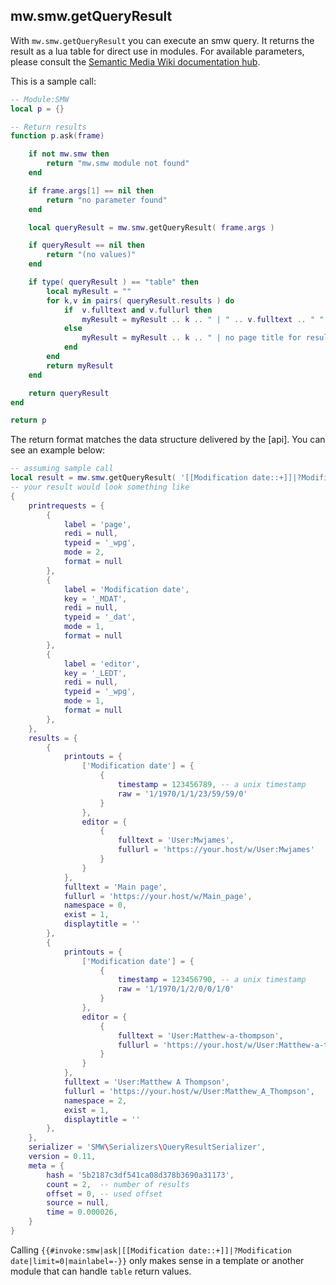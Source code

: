 ## mw.smw.getQueryResult

With `mw.smw.getQueryResult` you can execute an smw query. It returns the result as a lua table for direct use in modules.
For available parameters, please consult the [Semantic Media Wiki documentation hub][smwdoc].

This is a sample call:
```lua
-- Module:SMW
local p = {}

-- Return results
function p.ask(frame)

    if not mw.smw then
        return "mw.smw module not found"
    end

    if frame.args[1] == nil then
        return "no parameter found"
    end

    local queryResult = mw.smw.getQueryResult( frame.args )

    if queryResult == nil then
        return "(no values)"
    end

    if type( queryResult ) == "table" then
        local myResult = ""
        for k,v in pairs( queryResult.results ) do
            if  v.fulltext and v.fullurl then
                myResult = myResult .. k .. " | " .. v.fulltext .. " " .. v.fullurl .. " | " .. "<br/>"
            else
                myResult = myResult .. k .. " | no page title for result set available (you probably specified ''mainlabel=-')"
            end
        end
        return myResult
    end

    return queryResult
end

return p
```

The return format matches the data structure delivered by the [api]. You can see an example below:
```lua
-- assuming sample call
local result = mw.smw.getQueryResult( '[[Modification date::+]]|?Modification date|?Last editor is|limit=2|mainlabel=page' )
-- your result would look something like
{
    printrequests = {
        {
            label = 'page',
            redi = null,
            typeid = '_wpg',
            mode = 2,
            format = null
        },
        {
            label = 'Modification date',
            key = '_MDAT',
            redi = null,
            typeid = '_dat',
            mode = 1,
            format = null
        },
        {
            label = 'editor',
            key = '_LEDT',
            redi = null,
            typeid = '_wpg',
            mode = 1,
            format = null
        },
    },
    results = {
        {
            printouts = {
                ['Modification date'] = {
                    {
                        timestamp = 123456789, -- a unix timestamp
                        raw = '1/1970/1/1/23/59/59/0'
                    }
                },
                editor = {
                    {
                        fulltext = 'User:Mwjames',
                        fullurl = 'https://your.host/w/User:Mwjames'
                    }
                }
            },
            fulltext = 'Main page',
            fullurl = 'https://your.host/w/Main_page',
            namespace = 0,
            exist = 1,
            displaytitle = ''
        },
        {
            printouts = {
                ['Modification date'] = {
                    {
                        timestamp = 123456790, -- a unix timestamp
                        raw = '1/1970/1/2/0/0/1/0'
                    }
                },
                editor = {
                    {
                        fulltext = 'User:Matthew-a-thompson',
                        fullurl = 'https://your.host/w/User:Matthew-a-thompson'
                    }
                }
            },
            fulltext = 'User:Matthew A Thompson',
            fullurl = 'https://your.host/w/User:Matthew_A_Thompson',
            namespace = 2,
            exist = 1,
            displaytitle = ''
        },
    },
    serializer = 'SMW\Serializers\QueryResultSerializer',
    version = 0.11,
    meta = {
        hash = '5b2187c3df541ca08d378b3690a31173',
        count = 2,  -- number of results
        offset = 0, -- used offset
        source = null,
        time = 0.000026,
    }
}
```

Calling `{{#invoke:smw|ask|[[Modification date::+]]|?Modification date|limit=0|mainlabel=-}}` only
makes sense in a template or another module that can handle `table` return values.

[smwdoc]: https://www.semantic-mediawiki.org/wiki/Semantic_MediaWiki
